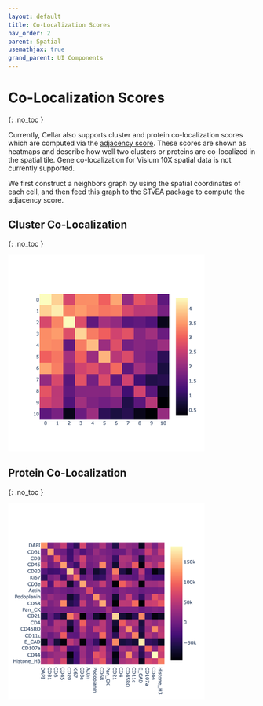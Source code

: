 ```yaml
---
layout: default
title: Co-Localization Scores
nav_order: 2
parent: Spatial
usemathjax: true
grand_parent: UI Components
---
```


# Co-Localization Scores
{: .no_toc }

Currently, Cellar also supports cluster and protein co-localization scores
which are computed via the
[adjacency score](https://github.com/CamaraLab/AdjacencyScore).
These scores are shown as heatmaps and describe how well two clusters
or proteins are co-localized in the spatial tile.
Gene co-localization for Visium 10X spatial data is not currently supported.

We first construct a neighbors graph by using the spatial coordinates
of each cell, and then feed this graph to the STvEA package to compute
the adjacency score.

## Cluster Co-Localization
{: .no_toc }

<img src="../../../images/cluster-coloc.png" width="400" class="center"/>

## Protein Co-Localization
{: .no_toc }

<img src="../../../images/protein-coloc.png" width="400" class="center"/>
